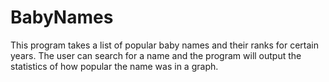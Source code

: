 # BabyNames
This program takes a list of popular baby names and their ranks for certain years. The user can search for a name and the program will output the statistics of how popular the name was in a graph.
